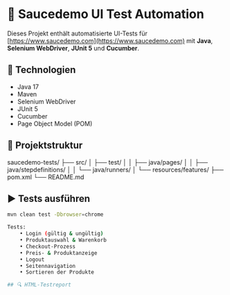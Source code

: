 # 🧪 Saucedemo UI Test Automation

Dieses Projekt enthält automatisierte UI-Tests für [https://www.saucedemo.com](https://www.saucedemo.com) mit **Java**, **Selenium WebDriver**, **JUnit 5** und **Cucumber**.

## 🚀 Technologien
- Java 17
- Maven
- Selenium WebDriver
- JUnit 5
- Cucumber
- Page Object Model (POM)

## 📂 Projektstruktur
saucedemo-tests/
├── src/
│ ├── test/
│ │ ├── java/pages/
│ │ ├── java/stepdefinitions/
│ │ └── java/runners/
│ └── resources/features/
├── pom.xml
└── README.md


## ▶️ Tests ausführen

```bash
mvn clean test -Dbrowser=chrome

Tests:
    • Login (gültig & ungültig)
    • Produktauswahl & Warenkorb
    • Checkout-Prozess
    • Preis- & Produktanzeige
    • Logout
    • Seitennavigation
    • Sortieren der Produkte

## 🔍 HTML-Testreport



